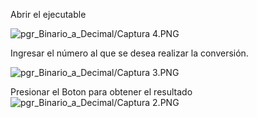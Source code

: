 Abrir el ejecutable

![pgr_Binario_a_Decimal/Captura 4.PNG
](https://github.com/Jarvicf/ucc.computer.arquitecture2.0/blob/main/pgr_Decimal_a_Binario/Captura%204.PNG)

Ingresar el número al que se desea realizar la conversión.

![pgr_Binario_a_Decimal/Captura 3.PNG
](https://github.com/Jarvicf/ucc.computer.arquitecture2.0/blob/main/pgr_Decimal_a_Binario/Captura%203.PNG)

Presionar el Boton para obtener el resultado
![pgr_Binario_a_Decimal/Captura 2.PNG
](https://github.com/Jarvicf/ucc.computer.arquitecture2.0/blob/main/pgr_Decimal_a_Binario/Captura%202.PNG)
